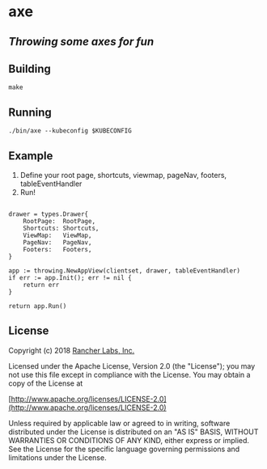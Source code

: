 axe
========

## ***Throwing some axes for fun***

## Building

`make`


## Running

`./bin/axe --kubeconfig $KUBECONFIG`

## Example

1. Define your root page, shortcuts, viewmap, pageNav, footers, tableEventHandler
2. Run!

```$xslt

drawer = types.Drawer{
	RootPage:  RootPage,
	Shortcuts: Shortcuts,
	ViewMap:   ViewMap,
	PageNav:   PageNav,
	Footers:   Footers,
}
	
app := throwing.NewAppView(clientset, drawer, tableEventHandler)
if err := app.Init(); err != nil {
	return err
}

return app.Run()

```

## License
Copyright (c) 2018 [Rancher Labs, Inc.](http://rancher.com)

Licensed under the Apache License, Version 2.0 (the "License");
you may not use this file except in compliance with the License.
You may obtain a copy of the License at

[http://www.apache.org/licenses/LICENSE-2.0](http://www.apache.org/licenses/LICENSE-2.0)

Unless required by applicable law or agreed to in writing, software
distributed under the License is distributed on an "AS IS" BASIS,
WITHOUT WARRANTIES OR CONDITIONS OF ANY KIND, either express or implied.
See the License for the specific language governing permissions and
limitations under the License.
